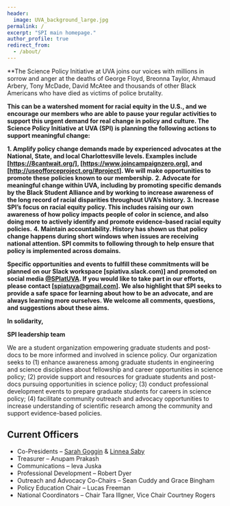 ```yaml
---
header:
  image: UVA_background_large.jpg
permalink: /
excerpt: "SPI main homepage."
author_profile: true
redirect_from: 
  - /about/
---
```



**The Science Policy Initiative at UVA joins our voices with millions in sorrow and anger at the deaths of George Floyd, Breonna Taylor, Ahmaud Arbery, Tony McDade, David McAtee and thousands of other Black Americans who have died as victims of police brutality.
 
**This can be a watershed moment for racial equity in the U.S., and we encourage our members who are able to pause your regular activities to support this urgent demand for real change in policy and culture. The Science Policy Initiative at UVA (SPI) is planning the following actions to support meaningful change:**
 
**1.      Amplify policy change demands made by experienced advocates at the National, State, and local Charlottesville levels. Examples include [https://8cantwait.org/], [https://www.joincampaignzero.org], and [http://useofforceproject.org/#project]. We will make opportunities to promote these policies known to our membership.**
**2.      Advocate for meaningful change within UVA, including by promoting specific demands by the Black Student Alliance and by working to increase awareness of the long record of racial disparities throughout UVA’s history.**
**3.      Increase SPI’s focus on racial equity policy. This includes raising our own awareness of how policy impacts people of color in science, and also doing more to actively identify and promote evidence-based racial equity policies.**
**4.      Maintain accountability. History has shown us that policy change happens during short windows when issues are receiving national attention. SPI commits to following through to help ensure that policy is implemented across domains.**
 
**Specific opportunities and events to fulfill these commitments will be planned on our Slack workspace [spiativa.slack.com)] and promoted on social media [@SPIatUVA](https://twitter.com/SPIatUVA). If you would like to take part in our efforts, please contact [spiatuva@gmail.com]. We also highlight that SPI seeks to provide a safe space for learning about how to be an advocate, and are always learning more ourselves. We welcome all comments, questions, and suggestions about these aims.**

**In solidarity,**

**SPI leadership team**



We are a student organization empowering graduate students and post-docs to be more informed and involved in science policy. Our organization seeks to (1) enhance awareness among graduate students in engineering and science disciplines about fellowship and career opportunities in science policy; (2) provide support and resources for graduate students and post-docs pursuing opportunities in science policy; (3) conduct professional development events to prepare graduate students for careers in science policy; (4) facilitate community outreach and advocacy opportunities to increase understanding of scientific research among the community and support evidence-based policies. 


## Current Officers
 * Co-Presidents – [Sarah Goggin](sg4dm@virginia.edu) & [Linnea Saby](ls3en@virginia.edu)
 * Treasurer – Anupam Prakash
 * Communications – Ieva Juska
 * Professional Development – Robert Dyer
 * Outreach and Advocacy Co-Chairs – Sean Cuddy  and Grace Bingham
 * Policy Education Chair – Lucas Freeman
 * National Coordinators – Chair Tara Illgner, Vice Chair Courtney Rogers




